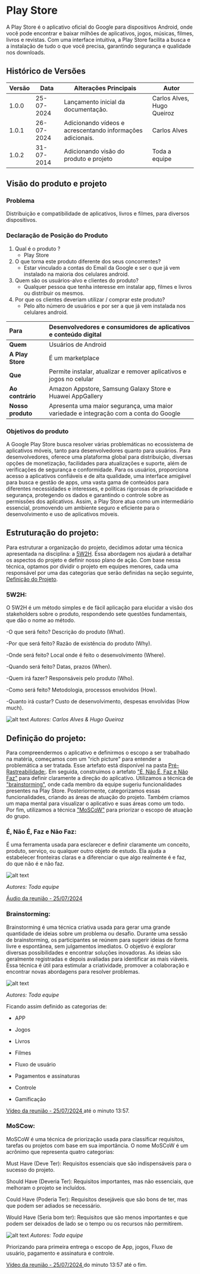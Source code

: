 # Play Store
A Play Store é o aplicativo oficial do Google para dispositivos Android, onde você pode encontrar e baixar milhões de aplicativos, jogos, músicas, filmes, livros e revistas. Com uma interface intuitiva, a Play Store facilita a busca e a instalação de tudo o que você precisa, garantindo segurança e qualidade nos downloads. 

## Histórico de Versões

| Versão | Data       | Alterações Principais                             | Autor        |
|--------|------------|---------------------------------------------------|--------------|
| 1.0.0  | 25-07-2024 | Lançamento inicial da documentação.               | Carlos Alves, Hugo Queiroz     |
| 1.0.1  | 26-07-2024 | Adicionando vídeos e acrescentando informações adicionais.               | Carlos Alves|
| 1.0.2  | 31-07-2014 | Adicionando visão do produto e projeto | Toda a equipe |

## Visão do produto e projeto

### Problema 

Distribuição e compatibilidade de aplicativos, livros e filmes, para diversos dispositivos.


### Declaração de Posição do Produto

1. Qual é o produto ?
    - Play Store
2. O que torna este produto diferente dos seus concorrentes?
    - Estar vinculado a contas do Email da Google e ser o que já vem instalado na maioria dos celulares android.
3. Quem são os usuários-alvo e clientes do produto?
    - Qualquer pessoa que tenha interesse em instalar app, filmes e livros ou distribuir os mesmos.
4. Por que os clientes deveriam utilizar / comprar este produto?
    - Pelo alto número de usuários e por ser a que já vem instalada nos celulares android.


| Para | Desenvolvedores e consumidores de aplicativos e conteúdo digital |
| :-- | :-- |
| **Quem** | Usuários de Android |
| **A Play Store** |  É um marketplace |
| **Que** | Permite instalar, atualizar e remover aplicativos e jogos no celular
| **Ao contrário** | Amazon Appstore, Samsung Galaxy Store e Huawei AppGallery |
| **Nosso produto** | Apresenta uma maior segurança,  uma maior variedade e integração com a conta do Google |

### Objetivos do produto

A Google Play Store busca resolver várias problemáticas no ecossistema de aplicativos móveis, tanto para desenvolvedores quanto para 
usuários. Para desenvolvedores, oferece uma plataforma global para distribuição, diversas opções de monetização, facilidades para atualizações e suporte, 
além de verificações de segurança e conformidade. Para os usuários, proporciona acesso a aplicativos confiáveis e de alta qualidade, 
uma interface amigável para busca e gestão de apps, uma vasta gama de conteúdos para diferentes necessidades e interesses, e políticas rigorosas 
de privacidade e segurança, protegendo os dados e garantindo o controle sobre as permissões dos aplicativos. Assim, a Play Store atua 
como um intermediário essencial, promovendo um ambiente seguro e eficiente para o desenvolvimento e uso de aplicativos móveis.


## Estruturação do projeto:
Para estruturar a organização do projeto, decidimos adotar uma técnica apresentada na disciplina: a [5W2H](#5w2h). Essa abordagem nos ajudará a detalhar os aspectos do projeto e definir nosso plano de ação. Com base nessa técnica, optamos por dividir o projeto em equipes menores, cada uma responsável por uma das categorias que serão definidas na seção seguinte, [Definição do Projeto](#definição-do-projeto).

### 5W2H:
O 5W2H é um método simples e de fácil aplicação para elucidar a visão dos stakeholders sobre o produto, respondendo sete questões fundamentais, que dão o nome ao método.

-O que será feito? Descrição do produto (What).

-Por que será feito? Razão de existência do produto (Why).

-Onde será feito? Local onde é feito o desenvolvimento (Where).

-Quando será feito? Datas, prazos (When).

-Quem irá fazer? Responsáveis pelo produto (Who).

-Como será feito? Metodologia, processos envolvidos (How).

-Quanto irá custar? Custo de desenvolvimento, despesas envolvidas (How much).

![alt text](../assets/5w2h.jpeg)
*Autores: Carlos Alves & Hugo Queiroz*


## Definição do projeto:
Para compreendermos o aplicativo e definirmos o escopo a ser trabalhado na matéria, começamos com um "rich picture" para entender a problemática a ser tratada. Esse artefato está disponível na pasta [Pré-Rastreabilidade:](../pre-ras/pre-ras.md#versão-01). Em seguida, construímos o artefato ["É, Não É, Faz e Não Faz"](#é-não-é-faz-e-não-faz) para definir claramente a direção do aplicativo. Utilizamos a técnica de ["brainstorming"](#brainstorming), onde cada membro da equipe sugeriu funcionalidades presentes na Play Store. Posteriormente, categorizamos essas funcionalidades, criando as áreas de atuação do projeto. Também criamos um mapa mental para visualizar o aplicativo e suas áreas como um todo. Por fim, utilizamos a técnica ["MoSCoW"](#moscow) para priorizar o escopo de atuação do grupo.

### É, Não É, Faz e Não Faz:
É uma ferramenta usada para esclarecer e definir claramente um conceito, produto, serviço, ou qualquer outro objeto de estudo. Ela ajuda a estabelecer fronteiras claras e a diferenciar o que algo realmente é e faz, do que não é e não faz.

![alt text](../assets/ENFNF.jpeg)

*Autores: Toda equipe*

[Áudio da reunião - 25/07/2024](https://drive.google.com/file/d/1h--qKUerv0Oz2Zpbp3n9wXtWrgphgebi/view?usp=sharing)


### Brainstorming:
Brainstorming é uma técnica criativa usada para gerar uma grande quantidade de ideias sobre um problema ou desafio. Durante uma sessão de brainstorming, os participantes se reúnem para sugerir ideias de forma livre e espontânea, sem julgamentos imediatos. O objetivo é explorar diversas possibilidades e encontrar soluções inovadoras. As ideias são geralmente registradas e depois avaliadas para identificar as mais viáveis. Essa técnica é útil para estimular a criatividade, promover a colaboração e encontrar novas abordagens para resolver problemas.

![alt text](../assets/brainstorming.jpeg)

*Autores: Toda equipe*

Ficando assim definido as categorias de:

- APP

- Jogos

- Livros

- Filmes

- Fluxo de usuário

- Pagamentos e assinaturas

- Controle

- Gamificação

[Vídeo da reunião - 25/07/2024 ](https://drive.google.com/file/d/1dOZtm7r8HbKJ7u3yDaViFvzDe5CbB4tG/view?usp=sharing) até o minuto 13:57.

### MoSCow:
MoSCoW é uma técnica de priorização usada para classificar requisitos, tarefas ou projetos com base em sua importância. O nome MoSCoW é um acrônimo que representa quatro categorias:

Must Have (Deve Ter): Requisitos essenciais que são indispensáveis para o sucesso do projeto.

Should Have (Deveria Ter): Requisitos importantes, mas não essenciais, que melhoram o projeto se incluídos.

Could Have (Poderia Ter): Requisitos desejáveis que são bons de ter, mas que podem ser adiados se necessário.

Would Have (Seria bom ter): Requisitos que são menos importantes e que podem ser deixados de lado se o tempo ou os recursos não permitirem.

![alt text](../assets/moscow.jpeg)
    *Autores: Toda equipe*

Priorizando para primeira entrega o escopo de App, jogos, Fluxo de usuário, pagamento e assinatura e controle.

[Vídeo da reunião - 25/07/2024 ](https://drive.google.com/file/d/1dOZtm7r8HbKJ7u3yDaViFvzDe5CbB4tG/view?usp=sharing) do minuto 13:57 até o fim.

